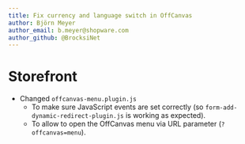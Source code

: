 ```yaml
---
title: Fix currency and language switch in OffCanvas
author: Björn Meyer
author_email: b.meyer@shopware.com
author_github: @BrocksiNet
---
```

# Storefront
* Changed `offcanvas-menu.plugin.js` 
  * To make sure JavaScript events are set correctly (so `form-add-dynamic-redirect-plugin.js` is working as expected).
  * To allow to open the OffCanvas menu via URL parameter (`?offcanvas=menu`).
